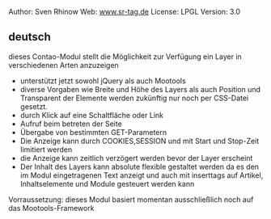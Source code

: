 Author: Sven Rhinow
Web: www.sr-tag.de
License: LPGL
Version: 3.0

deutsch
--------------------------------------
dieses Contao-Modul stellt die Möglichkeit zur Verfügung ein Layer in verschiedenen Arten anzuzeigen

- unterstützt jetzt sowohl jQuery als auch Mootools
- diverse Vorgaben wie Breite und Höhe des Layers als auch Position und Transparent der Elemente werden zukünftig nur noch per CSS-Datei gesetzt.
- durch Klick auf eine Schaltfläche oder Link
- Aufruf beim betreten der Seite
- Übergabe von bestimmten GET-Parametern
- Die Anzeige kann durch COOKIES,SESSION und mit Start und Stop-Zeit limitiert werden
- die Anzeige kann zeitlich verzögert werden bevor der Layer erscheint
- Der Inhalt des Layers kann absolute flexible gestaltet werden da es den im Modul eingetragenen Text anzeigt und auch mit inserttags auf Artikel, Inhaltselemente und Module gesteuert werden kann

Vorraussetzung: dieses Modul basiert momentan ausschließlich noch auf das Mootools-Framework
